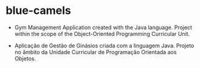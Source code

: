 # blue-camels
- Gym Management Application created with the Java language. Project within the scope of the Object-Oriented Programming Curricular Unit.

- Aplicação de Gestão de Ginásios criada com a linguagem Java. Projeto no âmbito da Unidade Curricular de Programação Orientada aos Objetos.
